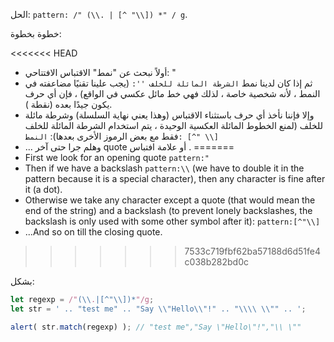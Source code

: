 الحل: `pattern: /" (\\. | [^ "\\]) *" / g`.

خطوة بخطوة:

<<<<<<< HEAD
- أولاً نبحث عن "نمط" الاقتباس الافتتاحي: "
- ثم إذا كان لدينا نمط `` الشرطة المائلة للخلف '': `` (يجب علينا تقنيًا مضاعفته في النمط ، لأنه شخصية خاصة ، لذلك فهي خط مائل عكسي في الواقع) ، فإن أي حرف يكون جيدًا بعده (نقطة ).
- وإلا فإننا نأخذ أي حرف باستثناء الاقتباس (وهذا يعني نهاية السلسلة) وشرطة مائلة للخلف (لمنع الخطوط المائلة العكسية الوحيدة ، يتم استخدام الشرطة المائلة للخلف فقط مع بعض الرموز الأخرى بعدها): `النمط: [^" \\] `
- ... وهلم جرا حتى آخر quote أو علامة افتباس .
=======
- First we look for an opening quote `pattern:"`
- Then if we have a backslash `pattern:\\` (we have to double it in the pattern because it is a special character), then any character is fine after it (a dot).
- Otherwise we take any character except a quote (that would mean the end of the string) and a backslash (to prevent lonely backslashes, the backslash is only used with some other symbol after it): `pattern:[^"\\]`
- ...And so on till the closing quote.
>>>>>>> 7533c719fbf62ba57188d6d51fe4c038b282bd0c

بشكل:

```js run
let regexp = /"(\\.|[^"\\])*"/g;
let str = ' .. "test me" .. "Say \\"Hello\\"!" .. "\\\\ \\"" .. ';

alert( str.match(regexp) ); // "test me","Say \"Hello\"!","\\ \""
```


